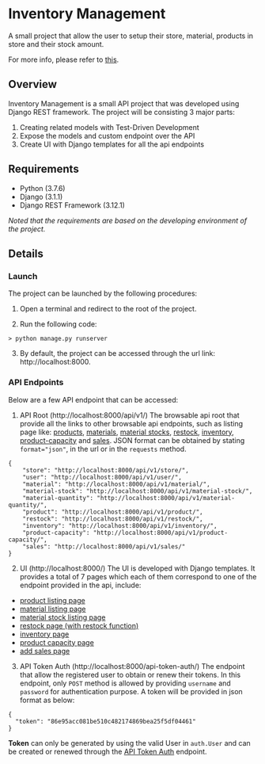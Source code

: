 # Inventory Management
A small project that allow the user to setup their store, material, products in store and their stock amount.

For more info, please refer to [this](https://spqteam.atlassian.net/wiki/spaces/TRAIN/pages/795050022/Mini-project+Inventory+Management+WIP).

## Overview

Inventory Management is a small API project that was developed using Django REST framework. The project will be consisting 3 major parts:

1. Creating related models with Test-Driven Development
2. Expose the models and custom endpoint over the API
3. Create UI with Django templates for all the api endpoints

## Requirements

- Python (3.7.6)
- Django (3.1.1)
- Django REST Framework (3.12.1)

*Noted that the requirements are based on the developing environment of the project.*

## Details

### Launch
The project can be launched by the following procedures:

1. Open a terminal and redirect to the root of the project.

2. Run the following code:

```
> python manage.py runserver
```

3. By default, the project can be accessed through the url link: http://localhost:8000.

### API Endpoints
Below are a few API endpoint that can be accessed:

1. API Root (http://localhost:8000/api/v1/)
   The browsable api root that provide all the links to other browsable api endpoints, such as listing page like: [products](http://localhost:8000/api/v1/products), [materials](http://localhost:8000/api/v1/materials), [material stocks](http://localhost:8000/api/v1/material-stock), [restock](http://localhost:8000/api/v1/restock), [inventory](http://localhost:8000/api/v1/inventory), [product-capacity](http://localhost:8000/api/v1/product-capacity) and [sales](http://localhost:8000/api/v1/sales).
   JSON format can be obtained by stating `format="json"`, in the url or in the `requests` method.

```
{  
    "store": "http://localhost:8000/api/v1/store/",
    "user": "http://localhost:8000/api/v1/user/",
    "material": "http://localhost:8000/api/v1/material/",
    "material-stock": "http://localhost:8000/api/v1/material-stock/",
    "material-quantity": "http://localhost:8000/api/v1/material-quantity/",
    "product": "http://localhost:8000/api/v1/product/",
    "restock": "http://localhost:8000/api/v1/restock/",
    "inventory": "http://localhost:8000/api/v1/inventory/",
    "product-capacity": "http://localhost:8000/api/v1/product-capacity/",
    "sales": "http://localhost:8000/api/v1/sales/"
}
```

2. UI (http://localhost:8000/)
The UI is developed with Django templates. It provides a total of 7 pages which each of them correspond to one of the endpoint provided in the api, include: 
* [product listing page](http://localhost:8000/products)
* [material listing page](http://localhost:8000/materials)
* [material stock listing page](http://localhost:8000/material-stock)
* [restock page (with restock function)](http://localhost:8000/restock)
* [inventory page](http://localhost:8000/inventory)
* [product capacity page](http://localhost:8000/product-capacity)
* [add sales page](http://localhost:8000/sales)

3. API Token Auth (http://localhost:8000/api-token-auth/)
   The endpoint that allow the registered user to obtain or renew their tokens. In this endpoint, only `POST` method is allowed by providing `username` and `password` for authentication purpose.
   A token will be provided in json format as below:

```
{
  "token": "86e95acc081be510c482174869bea25f5df04461"
}
```
**Token** can only be generated by using the valid User in `auth.User` and can be created or renewed through the [API Token Auth](http://localhost:8000/api-token-auth/) endpoint. 
